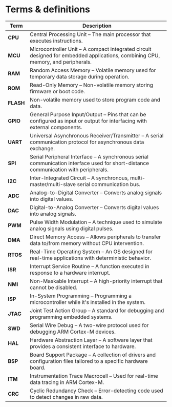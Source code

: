 
# Terms & definitions

| **Term** | **Description** |
|----------|------------------|
| **CPU**  | Central Processing Unit – The main processor that executes instructions. |
| **MCU**  | Microcontroller Unit – A compact integrated circuit designed for embedded applications, combining CPU, memory, and peripherals. |
| **RAM**  | Random Access Memory – Volatile memory used for temporary data storage during operation. |
| **ROM**  | Read-Only Memory – Non-volatile memory storing firmware or boot code. |
| **FLASH**| Non-volatile memory used to store program code and data. |
| **GPIO** | General Purpose Input/Output – Pins that can be configured as input or output for interfacing with external components. |
| **UART** | Universal Asynchronous Receiver/Transmitter – A serial communication protocol for asynchronous data exchange. |
| **SPI**  | Serial Peripheral Interface – A synchronous serial communication interface used for short-distance communication with peripherals. |
| **I2C**  | Inter-Integrated Circuit – A synchronous, multi-master/multi-slave serial communication bus. |
| **ADC**  | Analog-to-Digital Converter – Converts analog signals into digital values. |
| **DAC**  | Digital-to-Analog Converter – Converts digital values into analog signals. |
| **PWM**  | Pulse Width Modulation – A technique used to simulate analog signals using digital pulses. |
| **DMA**  | Direct Memory Access – Allows peripherals to transfer data to/from memory without CPU intervention. |
| **RTOS** | Real-Time Operating System – An OS designed for real-time applications with deterministic behavior. |
| **ISR**  | Interrupt Service Routine – A function executed in response to a hardware interrupt. |
| **NMI**  | Non-Maskable Interrupt – A high-priority interrupt that cannot be disabled. |
| **ISP**  | In-System Programming – Programming a microcontroller while it's installed in the system. |
| **JTAG** | Joint Test Action Group – A standard for debugging and programming embedded systems. |
| **SWD**  | Serial Wire Debug – A two-wire protocol used for debugging ARM Cortex-M devices. |
| **HAL**  | Hardware Abstraction Layer – A software layer that provides a consistent interface to hardware. |
| **BSP**  | Board Support Package – A collection of drivers and configuration files tailored to a specific hardware board. |
| **ITM**    | Instrumentation Trace Macrocell – Used for real-time data tracing in ARM Cortex-M. |
| **CRC**    | Cyclic Redundancy Check – Error-detecting code used to detect changes in raw data. |

